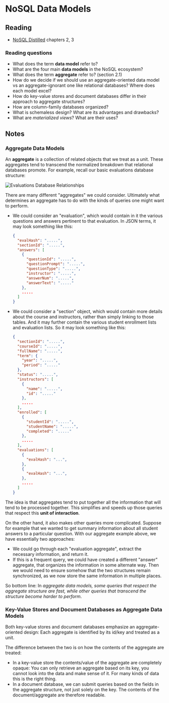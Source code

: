 # NoSQL Data Models

## Reading

- [NoSQL Distilled](https://www.safaribooksonline.com/library/view/nosql-distilled-a/9780133036138/) chapters 2, 3

### Reading questions

- What does the term **data model** refer to?
- What are the four main **data models** in the NoSQL ecosystem?
- What does the term **aggregate** refer to? (section 2.1)
- How do we decide if we should use an aggregate-oriented data model vs an aggregate-ignorant one like relational databases? Where does each model excel?
- How do key-value stores and document databases differ in their approach to aggregate structures?
- How are column-family databases organized?
- What is schemaless design? What are its advantages and drawbacks?
- What are *materialized views*? What are their uses?

## Notes

### Aggregate Data Models

An **aggregate** is a collection of related objects that we treat as a unit. These aggregates tend to transcend the normalized breakdown that relational databases promote. For example, recall our basic evaluations database structure:

![Evaluations Database Relationships](images/EvalsModel.png)

There are many different "aggregates" we could consider. Ultimately what determines an aggregate has to do with the kinds of queries one might want to perform.

- We could consider an "evaluation", which would contain in it the various questions and answers pertinent to that evaluation. In JSON terms, it may look something like this:

    ```json
    {
      "evalHash": ".....",
      "sectionId": ".....",
      "answers": [
        {
          "questionId": ".....",
          "questionPrompt": ".....",
          "questionType": ".....",
          "instructor": ".....",
          "answerNum": ".....",
          "answerText": "....."
        },
        .....
      ]
    }
    ```
- We could consider a "section" object, which would contain more details about the course and instructors, rather than simply linking to those tables. And it may further contain the various student enrollment lists and evaluation lists. So it may look something like this:
    ```json
    {
      "sectionId": ".....",
      "courseId": ".....",
      "fullName": ".....",
      "term": {
        "year": ".....",
        "period": "....."
      },
      "status": ".....",
      "instructors": [
        {
          "name": ".....",
          "id": "....."
        },
        .....
      ],
      "enrolled": [
        {
          "studentId": ".....",
          "studentName": ".....",
          "completed": "....."
        },
        .....
      ],
      "evaluations": [
        {
          "evalHash": "...",
        },
        {
          "evalHash": "...",
        },
        .....
      ]
    }
    ```

The idea is that aggregates tend to put together all the information that will tend to be processed together. This simplifies and speeds up those queries that respect this **unit of interaction**.

On the other hand, it also makes other queries more complicated. Suppose for example that we wanted to get summary information about all student answers to a particular question. With our aggregate example above, we have essentially two approaches:

- We could go through each "evaluation aggregate", extract the necessary information, and return it.
- If this is a frequent query, we could have created a different "answer" aggregate, that organizes the information in some alternate way. Then we would need to ensure somehow that the two structures remain synchronized, as we now store the same information in multiple places.

So bottom line: In *aggregate data models, some queries that respect the aggregate structure are fast, while other queries that transcend the structure become harder to perform*.

### Key-Value Stores and Document Databases as Aggregate Data Models

Both key-value stores and document databases emphasize an aggregate-oriented design: Each aggregate is identified by its id/key and treated as a unit.

The difference between the two is on how the contents of the aggregate are treated:

- In a key-value store the contents/value of the aggregate are completely opaque: You can only retrieve an aggregate based on its key, you cannot look into the data and make sense of it. For many kinds of data this is the right thing.
- In a document database, we can submit queries based on the fields in the aggregate structure, not just solely on the key. The contents of the document/aggregate are therefore readable.

